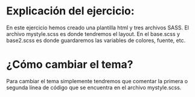 # Explicación del ejercicio:
En este ejercicio hemos creado una plantilla html y tres archivos SASS. 
El archivo mystyle.scss es donde tendremos el layout. En el base.scss y base2.scss es donde guardaremos las variables de colores, fuente, etc.

# ¿Cómo cambiar el tema?
Para cambiar el tema simplemente tendremos que comentar la primera o segunda línea de código que se encuentra en el archivo mystyle.scss.
